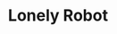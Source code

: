 ---
title: "Lonely Robot"
summary: "Lonely Robot is a project from producer, guitarist and vocalist John Mitchell ."
image: "lonely-robot.jpg"
---